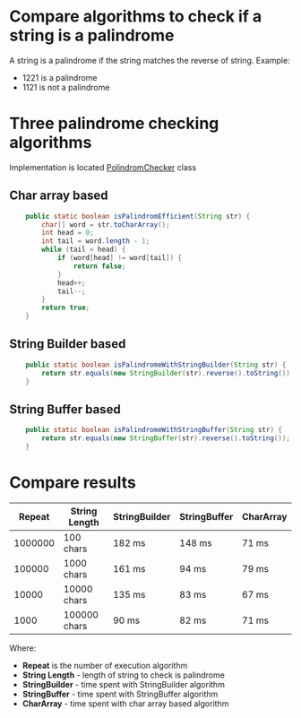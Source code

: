 # Compare algorithms to check if a string is a palindrome

A string is a palindrome if the string matches the reverse of string.
Example: 
 - 1221 is a palindrome
 - 1121 is not a palindrome
 
 
# Three palindrome checking algorithms

Implementation is located [PolindromChecker](/src/main/java/PolindromChecker.java) class
## Char array based

```java
	public static boolean isPalindromEfficient(String str) {
		char[] word = str.toCharArray();
		int head = 0;
		int tail = word.length - 1;
		while (tail > head) {
			if (word[head] != word[tail]) {
				return false;
			}
			head++;
			tail--;
		}
		return true;
	}
```

## String Builder based

```java
	public static boolean isPalindromeWithStringBuilder(String str) {
		return str.equals(new StringBuilder(str).reverse().toString());
	}
```

## String Buffer based

```java
	public static boolean isPalindromeWithStringBuffer(String str) {
		return str.equals(new StringBuffer(str).reverse().toString());
	}
```

# Compare results


Repeat | String Length | StringBuilder | StringBuffer | CharArray
--- | --- | --- | --- | ---
1000000 | 100 chars | 182 ms | 148 ms | 71 ms
100000 | 1000 chars | 161 ms | 94 ms | 79 ms
10000 | 10000 chars | 135 ms | 83 ms | 67 ms
1000 | 100000 chars | 90 ms | 82 ms | 71 ms

Where:
 - **Repeat** is the number of execution algorithm
 - **String Length** - length of string to check is palindrome
 - **StringBuilder** - time spent with StringBuilder algorithm
 - **StringBuffer** - time spent with StringBuffer algorithm
 - **CharArray** - time spent with char array based algorithm
 
